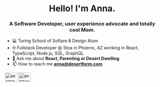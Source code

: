 <h1 align="center">Hello! I'm Anna.</h1>
<h3 align="center">A Software Developer, user experience advocate and totally cool Mom.</h3>

- 💻 Turing School of Softare & Design Alum
- 🤓 Fullstack Developer @ Stoa in Phoenix, AZ working in React, TypeScript, Node.js, SQL, GraphQL
- 💬 Ask me about **React, Parenting or Desert Dwelling**
- 📫 How to reach me **anna@desertform.com**

<p align="left">
<a href="https://linkedin.com/in/aesprague" target="blank"><img align="center" src="https://raw.githubusercontent.com/rahuldkjain/github-profile-readme-generator/master/src/images/icons/Social/linked-in-alt.svg" alt="aesprague" height="30" width="40" /></a>
<a href="https://instagram.com/annnuuuh" target="blank"><img align="center" src="https://raw.githubusercontent.com/rahuldkjain/github-profile-readme-generator/master/src/images/icons/Social/instagram.svg" alt="annnuuuh" height="30" width="40" /></a>
</p>
